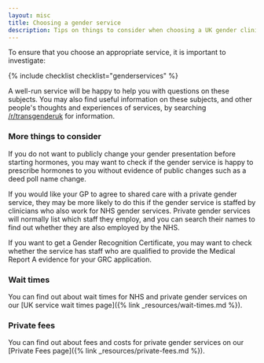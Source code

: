 ```yaml
---
layout: misc
title: Choosing a gender service
description: Tips on things to consider when choosing a UK gender clinic
---
```


To ensure that you choose an appropriate service, it is important to investigate:

{% include checklist checklist="genderservices" %}

A well-run service will be happy to help you with questions on these subjects. You may also find useful information on these subjects, and other people's thoughts and experiences of services, by searching [/r/transgenderuk](https://www.reddit.com/r/transgenderuk) for information.

### More things to consider

If you do not want to publicly change your gender presentation before starting hormones, you may want to check if the gender service is happy to prescribe hormones to you without evidence of public changes such as a deed poll name change.

If you would like your GP to agree to shared care with a private gender service, they may be more likely to do this if the gender service is staffed by clinicians who also work for NHS gender services. Private gender services will normally list which staff they employ, and you can search their names to find out whether they are also employed by the NHS. 

If you want to get a Gender Recognition Certificate, you may want to check whether the service has staff who are qualified to provide the Medical Report A evidence for your GRC application.

### Wait times

You can find out about wait times for NHS and private gender services on our [UK service wait times page]({% link _resources/wait-times.md %}).

### Private fees

You can find out about fees and costs for private gender services on our [Private Fees page]({% link _resources/private-fees.md %}).